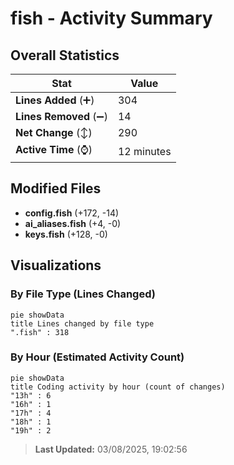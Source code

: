 # fish - Activity Summary 

## Overall Statistics

| Stat                   | Value                                                             |
| ---------------------- | ----------------------------------------------------------------- |
| **Lines Added** (➕)   | 304                                          |
| **Lines Removed** (➖) | 14                                        |
| **Net Change** (↕)    | 290                |
| **Active Time** (⌚)   | 12 minutes |


## Modified Files
- **config.fish** (+172, -14)
- **ai_aliases.fish** (+4, -0)
- **keys.fish** (+128, -0)

## Visualizations

### By File Type (Lines Changed)

```mermaid
pie showData
title Lines changed by file type
".fish" : 318
```

### By Hour (Estimated Activity Count)

```mermaid
pie showData
title Coding activity by hour (count of changes)
"13h" : 6
"16h" : 1
"17h" : 4
"18h" : 1
"19h" : 2
```


> **Last Updated:** 03/08/2025, 19:02:56